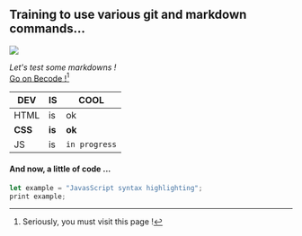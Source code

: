 ## Training to use various git and markdown commands...

<img src="https://user-images.githubusercontent.com/66284362/159115513-3ae48dd6-3d9c-416f-83d4-db48de23fac8.png"/>

*Let's test some markdowns !*<br>
[Go on Becode !](https://becode.org/fr/)[^1]

DEV | IS | COOL
--- | --- | ---
HTML | is | ok 
**CSS** | **is** | **ok**
JS | is | `in progress`


#### And now, a little of code ...

```javascript
let example = "JavasScript syntax highlighting";
print example;
```

[^1]: Seriously, you must visit this page !
